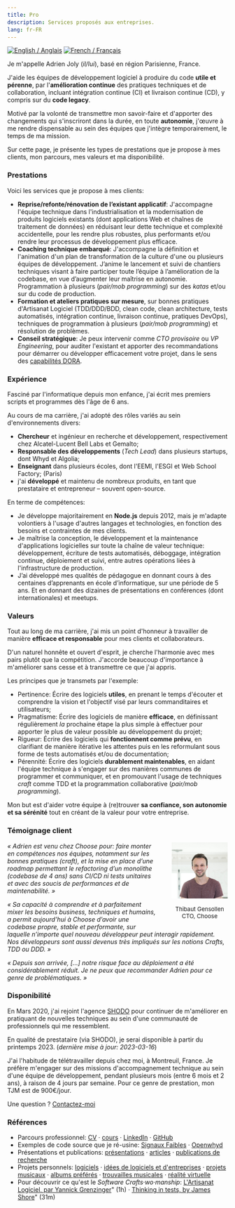 ```yaml
---
title: Pro
description: Services proposés aux entreprises.
lang: fr-FR
---
```


<div class="language-flags">
  <a href="/pro/"><img alt="English / Anglais" id="lang-en" src="/img/lang-en.png"></a>
  <a href="/pro/fr" class="active"><img alt="French / Français" id="lang-fr" src="/img/lang-fr.png"></a>
</div>

Je m'appelle Adrien Joly (_il/lui_), basé en région Parisienne, France.

J'aide les équipes de développement logiciel à produire du code **utile et pérenne**, par l'**amélioration continue** des pratiques techniques et de collaboration, incluant intégration continue (CI) et livraison continue (CD), y compris sur du **code legacy**.

Motivé par la volonté de transmettre mon savoir-faire et d'apporter des changements qui s'inscriront dans la durée, en toute **autonomie**, j'œuvre à me rendre dispensable au sein des équipes que j'intègre temporairement, le temps de ma mission.

Sur cette page, je présente les types de prestations que je propose à mes clients, mon parcours, mes valeurs et ma disponibilité.

### Prestations

Voici les services que je propose à mes clients:

- **Reprise/refonte/rénovation de l’existant applicatif**: J'accompagne l'équipe technique dans l'industrialisation et la modernisation de produits logiciels existants (dont applications Web et chaînes de traitement de données) en réduisant leur dette technique et complexité accidentelle, pour les rendre plus robustes, plus performants et/ou rendre leur processus de développement plus efficace.
- **Coaching technique embarqué**: J'accompagne la définition et l'animation d'un plan de transformation de la culture d'une ou plusieurs équipes de développement. J’anime le lancement et suivi de chantiers techniques visant à faire participer toute l’équipe à l’amélioration de la codebase, en vue d’augmenter leur maîtrise en autonomie. Programmation à plusieurs (_pair/mob programming_) sur des _katas_ et/ou sur du code de production.
- **Formation et ateliers pratiques sur mesure**, sur bonnes pratiques d'Artisanat Logiciel (TDD/DDD/BDD, clean code, clean architecture, tests automatisés, intégration continue, livraison continue, pratiques DevOps), techniques de programmation à plusieurs (_pair/mob programming_) et résolution de problèmes.
- **Conseil stratégique**: Je peux intervenir comme _CTO provisoire_ ou _VP Engineering_, pour auditer l'existant et apporter des recommandations pour démarrer ou développer efficacement votre projet, dans le sens des [capabilités DORA](https://dora.dev/devops-capabilities/).

### Expérience

Fasciné par l'informatique depuis mon enfance, j'ai écrit mes premiers scripts et programmes dès l'âge de 6 ans. 

Au cours de ma carrière, j'ai adopté des rôles variés au sein d'environnements divers:

- **Chercheur** et ingénieur en recherche et développement, respectivement chez Alcatel-Lucent Bell Labs et Gemalto;
- **Responsable des développements** (_Tech Lead_) dans plusieurs startups, dont Whyd et Algolia;
- **Enseignant** dans plusieurs écoles, dont l'EEMI, l'ESGI et Web School Factory; (Paris)
- j'ai **développé** et maintenu de nombreux produits, en tant que prestataire et entrepreneur – souvent open-source.

En terme de compétences:

- Je développe majoritairement en **Node.js** depuis 2012, mais je m'adapte volontiers à l'usage d'autres langages et technologies, en fonction des besoins et contraintes de mes clients.
- Je maîtrise la conception, le développement et la maintenance d'applications logicielles sur toute la chaîne de valeur technique: développement, écriture de tests automatisés, déboggage, intégration continue, déploiement et suivi, entre autres opérations liées à l'infrastructure de production.
- J’ai développé mes qualités de pédagogue en donnant cours à des centaines d’apprenants en école d’informatique, sur une période de 5 ans. Et en donnant des dizaines de présentations en conférences (dont internationales) et meetups.

### Valeurs

Tout au long de ma carrière, j'ai mis un point d'honneur à travailler de manière **efficace et responsable** pour mes clients et collaborateurs.

D'un naturel honnête et ouvert d'esprit, je cherche l'harmonie avec mes pairs plutôt que la compétition. J'accorde beaucoup d'importance à m'améliorer sans cesse et à transmettre ce que j'ai appris.

Les principes que je transmets par l'exemple:

- Pertinence: Écrire des logiciels **utiles**, en prenant le temps d'écouter et comprendre la vision et l'objectif visé par leurs commanditaires et utilisateurs;
- Pragmatisme: Écrire des logiciels de manière **efficace**, en définissant régulièrement _la_ prochaine étape la plus simple à effectuer pour apporter le plus de valeur possible au développement du projet;
- Rigueur: Écrire des logiciels qui **fonctionnent comme prévu**, en clarifiant de manière itérative les attentes puis en les reformulant sous forme de tests automatisés et/ou de documentation;
- Pérennité: Écrire des logiciels **durablement maintenables**, en aidant l'équipe technique à s'engager sur des manières communes de programmer et communiquer, et en promouvant l'usage de techniques _craft_ comme TDD et la programmation collaborative (_pair/mob programming_).

Mon but est d'aider votre équipe à (re)trouver **sa confiance, son autonomie et sa sérénité** tout en créant de la valeur pour votre entreprise.

### Témoignage client

<div style="float: right; width: 128px; margin-left: 32px; text-align: center; font-size: small;">
  <img src="/pro/assets/thibaut_gensollen.jpg">
  <p>Thibaut Gensollen<br>CTO, Choose</p>
</div>

_« Adrien est venu chez Choose pour: faire monter en compétences nos équipes, notamment sur les bonnes pratiques (craft), et la mise en place d’une roadmap permettant le refactoring d’un monolithe (codebase de 4 ans) sans CI/CD ni tests unitaires et avec des soucis de performances et de maintenabilité. »_

_« Sa capacité à comprendre et à parfaitement mixer les besoins business, techniques et humains, a permit aujourd’hui à Choose d’avoir une codebase propre, stable et performante, sur laquelle n’importe quel nouveau développeur peut interagir rapidement. Nos développeurs sont aussi devenus très impliqués sur les notions Crafts, TDD ou DDD. »_

_« Depuis son arrivée, [...] notre risque face au déploiement a été considérablement réduit. Je ne peux que recommander Adrien pour ce genre de problématiques. »_

### Disponibilité

En Mars 2020, j'ai rejoint l'agence [SHODO](https://shodo.io/) pour continuer de m'améliorer en pratiquant de nouvelles techniques au sein d'une communauté de professionnels qui me ressemblent.

En qualité de prestataire (via SHODO), je serai disponible à partir du printemps 2023. (_dernière mise à jour: 2023-03-16_)

J'ai l'habitude de télétravailler depuis chez moi, à Montreuil, France. Je préfère m'engager sur des missions d'accompagnement technique au sein d'une équipe de développement, pendant plusieurs mois (entre 6 mois et 2 ans), à raison de 4 jours par semaine. Pour ce genre de prestation, mon TJM est de 900€/jour.

Une question ? [Contactez-moi](mailto:adrien.joly@shodo.io)

### Références

- Parcours professionnel: [CV](/resume) · [cours](/teaching) · [LinkedIn](https://www.linkedin.com/in/adrienjoly/) · [GitHub](https://github.com/adrienjoly)
- Exemples de code source que je ré-usine: [Signaux Faibles](https://github.com/signaux-faibles/opensignauxfaibles/pulls?q=is%3Apr+is%3Aclosed+author%3Aadrienjoly) · [Openwhyd](https://github.com/openwhyd/openwhyd/pulls?q=is%3Aclosed+author%3Aadrienjoly)
- Présentations et publications: [présentations](/talks) · [articles](/posts) · [publications de recherche](https://scholar.google.fr/citations?user=BI3HXcsAAAAJ)
- Projets personnels: [logiciels](/prod) · [idées de logiciels et d'entreprises](/ideas) · [projets musicaux](/music) · [albums préférés](https://adrienjoly.com/album-shelf) · [trouvailles musicales](https://openwhyd.org/adrien) · [réalité virtuelle](/vr)
- Pour découvrir ce qu'est le _Software Crafts·wo·manship_: [L'Artisanat Logiciel, par Yannick Grenzinger](https://www.youtube.com/watch?v=FzIuAImNcis)" (1h) · [Thinking in tests, by James Shore](https://www.youtube.com/watch?v=UOOuW5tqT8M)" (31m)
